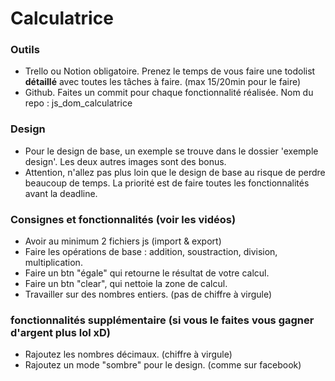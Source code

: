 # Calculatrice 

### Outils
- Trello ou Notion obligatoire. Prenez le temps de vous faire une todolist **détaillé** avec toutes les tâches à faire. (max 15/20min pour le faire)
- Github. Faites un commit pour chaque fonctionnalité réalisée. Nom du repo : js_dom_calculatrice

### Design
- Pour le design de base, un exemple se trouve dans le dossier 'exemple design'. Les deux autres images sont des bonus.
- Attention, n'allez pas plus loin que le design de base au risque de perdre beaucoup de temps. La priorité est de faire toutes les fonctionnalités avant la deadline. 

### Consignes et fonctionnalités (voir les vidéos)
- Avoir au minimum 2 fichiers js (import & export)
- Faire les opérations de base : addition, soustraction, division, multiplication. 
- Faire un btn "égale" qui retourne le résultat de votre calcul. 
- Faire un btn "clear", qui nettoie la zone de calcul. 
- Travailler sur des nombres entiers. (pas de chiffre à virgule)

### fonctionnalités supplémentaire (si vous le faites vous gagner d'argent plus lol xD)
- Rajoutez les nombres décimaux. (chiffre à virgule)
- Rajoutez un mode "sombre" pour le design. (comme sur facebook)

